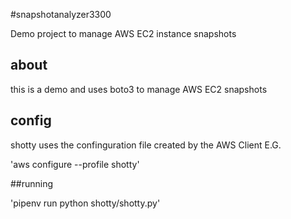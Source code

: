 #snapshotanalyzer3300

Demo project to manage AWS EC2 instance snapshots

## about

this is a demo and uses boto3 to manage AWS EC2 snapshots

## config

shotty uses the confinguration file created by the AWS Client E.G.

'aws configure --profile shotty'

##running

'pipenv run python shotty/shotty.py'
